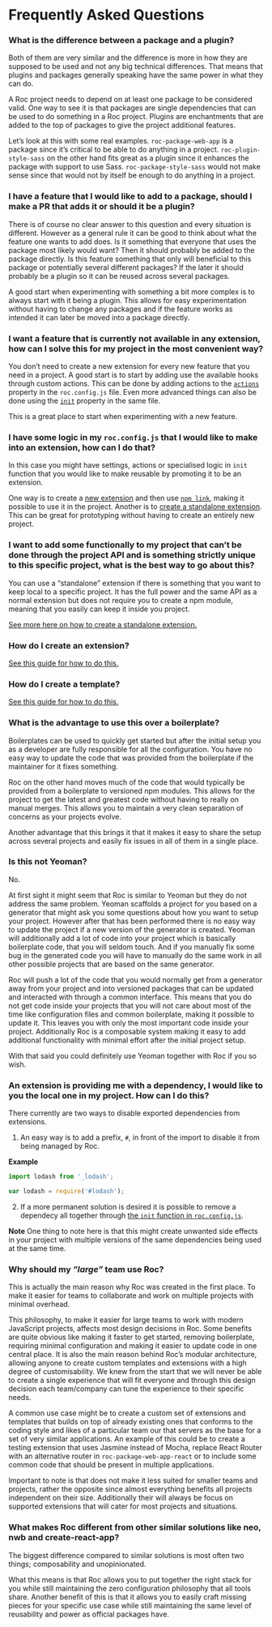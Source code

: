 # Frequently Asked Questions

### What is the difference between a package and a plugin?
Both of them are very similar and the difference is more in how they are supposed to be used and not any big technical differences. That means that plugins and packages generally speaking have the same power in what they can do.

A Roc project needs to depend on at least one package to be considered valid. One way to see it is that packages are single dependencies that can be used to do something in a Roc project. Plugins are enchantments that are added to the top of packages to give the project additional features.

Let’s look at this with some real examples. `roc-package-web-app` is a package since it’s critical to be able to do anything in a project. `roc-plugin-style-sass` on the other hand fits great as a plugin since it enhances the package with support to use Sass. `roc-package-style-sass` would not make sense since that would not by itself be enough to do anything in a project.

### I have a feature that I would like to add to a package, should I make a PR that adds it or should it be a plugin?
There is of course no clear answer to this question and every situation is different. However as a general rule it can be good to think about what the feature one wants to add does. Is it something that everyone that uses the package most likely would want? Then it should probably be added to the package directly. Is this feature something that only will beneficial to this package or potentially several different packages? If the later it should probably be a plugin so it can be reused across several packages.

A good start when experimenting with something a bit more complex is to always start with it being a plugin. This allows for easy experimentation without having to change any packages and if the feature works as intended it can later be moved into a package directly.

### I want a feature that is currently not available in any extension, how can I solve this for my project in the most convenient way?
You don’t need to create a new extension for every new feature that you need in a project. A good start is to start by adding use the available hooks through custom actions. This can be done by adding actions to the [`actions`](/docs/Configuration.md#actions) property in the `roc.config.js` file. Even more advanced things can also be done using the [`init`](/docs/Configuration.md#init) property in the same file.

This is a great place to start when experimenting with a new feature.

### I have some logic in my `roc.config.js` that I would like to make into an extension, how can I do that?
In this case you might have settings, actions or specialised logic in `init` function that you would like to make reusable by promoting it to be an extension.

One way is to create a [new extension](/docs/guides/CreateExtension.md) and then use [`npm link`](https://docs.npmjs.com/cli/link), making it possible to use it in the project. Another is to [create a standalone extension](/docs/RocObject.md#standalone). This can be great for prototyping without having to create an entirely new project.

### I want to add some functionally to my project that can’t be done through the project API and is something strictly unique to this specific project, what is the best way to go about this?
You can use a “standalone” extension if there is something that you want to keep local to a specific project. It has the full power and the same API as a normal extension but does not require you to create a npm module, meaning that you easily can keep it inside you project.

[See more here on how to create a standalone extension.](/docs/guides/CreateExtension.md#create-a-standalone-extension)  

### How do I create an extension?
[See this guide for how to do this.](/docs/guides/CreateExtension.md)

### How do I create a template?
[See this guide for how to do this.](/docs/guides/CreateTemplate.md)

### What is the advantage to use this over a boilerplate?
Boilerplates can be used to quickly get started but after the initial setup you as a developer are fully responsible for all the configuration. You have no easy way to update the code that was provided from the boilerplate if the maintainer for it fixes something.

Roc on the other hand moves much of the code that would typically be provided from a boilerplate to versioned npm modules. This allows for the project to get the latest and greatest code without having to really on manual merges. This allows you to maintain a very clean separation of concerns as your projects evolve.

Another advantage that this brings it that it makes it easy to share the setup across several projects and easily fix issues in all of them in a single place.

### Is this not Yeoman?
No.

At first sight it might seem that Roc is similar to Yeoman but they do not address the same problem. Yeoman scaffolds a project for you based on a generator that might ask you some questions about how you want to setup your project. However after that has been performed there is no easy way to update the project if a new version of the generator is created. Yeoman will additionally add a lot of code into your project which is basically boilerplate code, that you will seldom touch. And if you manually fix some bug in the generated code you will have to manually do the same work in all other possible projects that are based on the same generator.

Roc will push a lot of the code that you would normally get from a generator away from your project and into versioned packages that can be updated and interacted with through a common interface. This means that you do not get code inside your projects that you will not care about most of the time like configuration files and common boilerplate, making it possible to update it. This leaves you with only the most important code inside your project. Additionally Roc is a composable system making it easy to add additional functionality with minimal effort after the initial project setup.

With that said you could definitely use Yeoman together with Roc if you so wish.

### An extension is providing me with a dependency, I would like to you the local one in my project. How can I do this?
There currently are two ways to disable exported dependencies from extensions.

1. An easy way is to add a prefix, `#`, in front of the import to disable it from being managed by Roc.

__Example__
```javascript
import lodash from '_lodash';

var lodash = require('#lodash');
```

2. If a more permanent solution is desired it is possible to remove a dependecy all together through [the `init` function in `roc.config.js`](/docs/Configuration.md#init).

__Note__
One thing to note here is that this might create unwanted side effects in your project with multiple versions of the same dependencies being used at the same time.

### Why should my _”large”_ team use Roc?
This is actually the main reason why Roc was created in the first place. To make it easier for teams to collaborate and work on multiple projects with minimal overhead.

This philosophy, to make it easier for large teams to work with modern JavaScript projects, affects most design decisions in Roc. Some benefits are quite obvious like making it faster to get started, removing boilerplate, requiring minimal configuration and making it easier to update code in one central place. It is also the main reason behind Roc’s modular architecture, allowing anyone to create custom templates and extensions with a high degree of customisability. We knew from the start that we will never be able to create a single experience that will fit everyone and through this design decision each team/company can tune the experience to their specific needs.

A common use case might be to create a custom set of extensions and templates that builds on top of already existing ones that conforms to the coding style and likes of a particular team our that servers as the base for a set of very similar applications. An example of this could be to create a testing extension that uses Jasmine instead of Mocha, replace React Router with an alternative router in `roc-package-web-app-react` or to include some common code that should be present in multiple applications.

Important to note is that does not make it less suited for smaller teams and projects, rather the opposite since almost everything benefits all projects independent on their size. Additionally their will always be focus on supported extensions that will cater for most projects and situations.

### What makes Roc different from other similar solutions like neo, nwb and create-react-app?
The biggest difference compared to similar solutions is most often two things; composability and unopinionated.

What this means is that Roc allows you to put together the right stack for you while still maintaining the zero configuration philosophy that all tools share. Another benefit of this is that it allows you to easily craft missing pieces for your specific use case while still maintaining the same level of reusability and power as official packages have.
